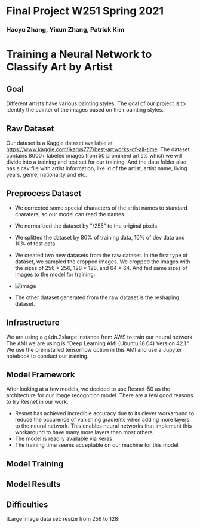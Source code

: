 # Final Project W251 Spring 2021

### Haoyu Zhang, Yixun Zhang, Patrick Kim

# Training a Neural Network to Classify Art by Artist

## Goal

Different artists have various painting styles. The goal of our project is to identify the painter of the images based on their painting styles.

## Raw Dataset

Our dataset is a Kaggle dataset available at https://www.kaggle.com/ikarus777/best-artworks-of-all-time. The dataset contains 8000+ labeled images from 50 prominent artists which we will divide into a training and test set for our training. And the data folder also has a csv file with artist information, like id of the artist, artist name, living years, genre, nationality and etc.

## Preprocess Dataset

* We corrected some special characters of the artist names to standard charaters, so our model can read the names.
* We normalized the dataset by "/255" to the original pixels.
* We splitted the dataset by 80% of training data, 10% of dev data and 10% of test data.
* We created two new datasets from the raw dataset. In the first type of dataset, we sampled the cropped images. We cropped the images with the sizes of 256 * 256, 128 * 128, and 64 * 64. And fed same sizes of images to the model for training.
* ![image](https://user-images.githubusercontent.com/59550524/114339653-8f3c3d00-9b0a-11eb-881d-aad6af7783df.png)

* The other dataset generated from the raw dataset is the reshaping dataset.

## Infrastructure

We are using a g4dn.2xlarge instance from AWS to train our neural network. The AMI we are using is "Deep Learning AMI (Ubuntu 18.04) Version 42.1." We use the preinstalled tensorflow option in this AMI and use a Jupyter notebook to conduct our training.

## Model Framework

After looking at a few models, we decided to use Resnet-50 as the architecture for our image recognition model. There are a few good reasons to try Resnet in our work:
* Resnet has achieved incredible accuracy due to its clever workaround to reduce the occurence of vanishing gradients when adding more layers to the neural network. This enables neural networks that implement this workaround to have many more layers than most others.
* The model is readily available via Keras
* The training time seems acceptable on our machine for this model

## Model Training

## Model Results

## Difficulties
[Large image data set: resize from 256 to 128]


